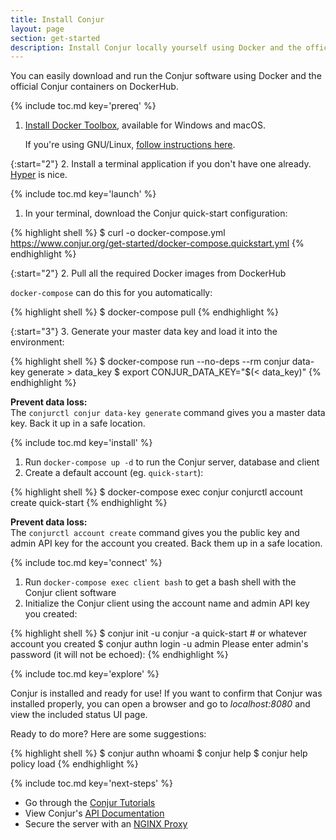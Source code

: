 ```yaml
---
title: Install Conjur
layout: page
section: get-started
description: Install Conjur locally yourself using Docker and the official Conjur containers on DockerHub
---
```


You can easily download and run the Conjur software using Docker and the
official Conjur containers on DockerHub.

{% include toc.md key='prereq' %}

1. [Install Docker Toolbox][get-docker], available for Windows and macOS.

   If you're using GNU/Linux, [follow instructions here][get-docker-gnu].

{:start="2"}
2. Install a terminal application if you don't have one already.
   [Hyper](https://hyper.is) is nice.

{% include toc.md key='launch' %}

1. In your terminal, download the Conjur quick-start configuration:

{% highlight shell %}
$ curl -o docker-compose.yml https://www.conjur.org/get-started/docker-compose.quickstart.yml
{% endhighlight %}

{:start="2"}
2. Pull all the required Docker images from DockerHub

   `docker-compose` can do this for you automatically:

{% highlight shell %}
$ docker-compose pull
{% endhighlight %}

{:start="3"}
3. Generate your master data key and load it into the environment:

{% highlight shell %}
$ docker-compose run --no-deps --rm conjur data-key generate > data_key
$ export CONJUR_DATA_KEY="$(< data_key)"
{% endhighlight %}

<div class="alert alert-info" role="alert"> <strong>Prevent data loss:</strong><br>
  The <code>conjurctl conjur data-key generate</code> command gives you a master data key.
  Back it up in a safe location.
</div>

{% include toc.md key='install' %}

1. Run `docker-compose up -d` to run the Conjur server, database and client
2. Create a default account (eg. `quick-start`):

{% highlight shell %}
$ docker-compose exec conjur conjurctl account create quick-start
{% endhighlight %}

 <div class="alert alert-info" role="alert"> <strong>Prevent data loss:</strong><br>
  The <code>conjurctl account create</code> command gives you the public key and admin API
  key for the account you created. Back them up in a safe location.
 </div>

{% include toc.md key='connect' %}

1. Run `docker-compose exec client bash` to get a bash shell with the Conjur
   client software
2. Initialize the Conjur client using the account name and admin API key you
   created:

{% highlight shell %}
$ conjur init -u conjur -a quick-start # or whatever account you created
$ conjur authn login -u admin
Please enter admin\'s password (it will not be echoed):
{% endhighlight %}

{% include toc.md key='explore' %}

Conjur is installed and ready for use! If you want to confirm that Conjur was installed properly, you can open a browser and go to _localhost:8080_ and view the included status UI page.

Ready to do more?  Here are some suggestions:

{% highlight shell %}
$ conjur authn whoami
$ conjur help
$ conjur help policy load
{% endhighlight %}

{% include toc.md key='next-steps' %}

* Go through the [Conjur Tutorials](/tutorials/)
* View Conjur's [API Documentation](/api.html)
* Secure the server with an [NGINX Proxy](/tutorials/integrations/nginx.html)

[get-docker]: https://www.docker.com/products/docker-toolbox
[get-docker-gnu]: install-docker-on-gnu-linux.html
